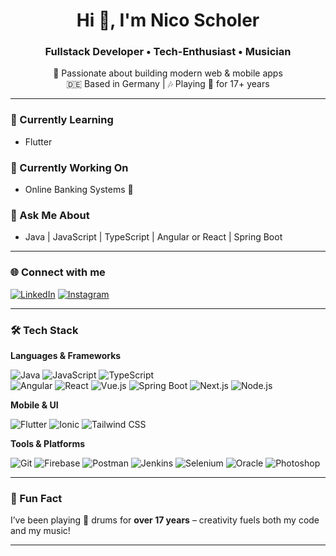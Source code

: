 <h1 align="center">Hi 👋, I'm Nico Scholer</h1>
<h3 align="center">Fullstack Developer • Tech-Enthusiast • Musician</h3>

<p align="center">  
  🚀 Passionate about building modern web & mobile apps<br/>
  🇩🇪 Based in Germany | 🎶 Playing 🥁 for 17+ years
</p>

---

### 🧠 Currently Learning
- Flutter

### 💼 Currently Working On
- Online Banking Systems 🏦

### 💬 Ask Me About
- Java | JavaScript | TypeScript | Angular or React | Spring Boot

---

### 🌐 Connect with me

[![LinkedIn](https://img.shields.io/badge/LinkedIn-blue?logo=linkedin&logoColor=white)](https://linkedin.com/in/nico-scholer-61937823a)
[![Instagram](https://img.shields.io/badge/Instagram-E4405F?logo=instagram&logoColor=white)](https://instagram.com/nicshlr)

---

### 🛠️ Tech Stack

**Languages & Frameworks**  

![Java](https://img.shields.io/badge/Java-ED8B00?logo=java&logoColor=white)
![JavaScript](https://img.shields.io/badge/JavaScript-F7DF1E?logo=javascript&logoColor=black)
![TypeScript](https://img.shields.io/badge/TypeScript-007ACC?logo=typescript&logoColor=white)  
![Angular](https://img.shields.io/badge/Angular-DD0031?logo=angular&logoColor=white)
![React](https://img.shields.io/badge/React-20232A?logo=react&logoColor=61DAFB)
![Vue.js](https://img.shields.io/badge/Vue.js-35495E?logo=vue.js&logoColor=4FC08D)
![Spring Boot](https://img.shields.io/badge/Spring_Boot-6DB33F?logo=springboot&logoColor=white)
![Next.js](https://img.shields.io/badge/Next.js-000000?logo=nextdotjs&logoColor=white)
![Node.js](https://img.shields.io/badge/Node.js-339933?logo=node.js&logoColor=white)

**Mobile & UI**  

![Flutter](https://img.shields.io/badge/Flutter-02569B?logo=flutter&logoColor=white)
![Ionic](https://img.shields.io/badge/Ionic-3880FF?logo=ionic&logoColor=white)
![Tailwind CSS](https://img.shields.io/badge/Tailwind_CSS-38B2AC?logo=tailwind-css&logoColor=white)

**Tools & Platforms**  

![Git](https://img.shields.io/badge/Git-F05032?logo=git&logoColor=white)
![Firebase](https://img.shields.io/badge/Firebase-FFCA28?logo=firebase&logoColor=black)
![Postman](https://img.shields.io/badge/Postman-FF6C37?logo=postman&logoColor=white)
![Jenkins](https://img.shields.io/badge/Jenkins-D24939?logo=jenkins&logoColor=white)
![Selenium](https://img.shields.io/badge/Selenium-43B02A?logo=selenium&logoColor=white)
![Oracle](https://img.shields.io/badge/Oracle-F80000?logo=oracle&logoColor=white)
![Photoshop](https://img.shields.io/badge/Photoshop-31A8FF?logo=adobephotoshop&logoColor=white)

---

### 🎵 Fun Fact
I’ve been playing 🥁 drums for **over 17 years** – creativity fuels both my code and my music!

---

<!-- GitHub Stats (Optional) -->
<!--
<p align="center">
  <img src="https://github-readme-stats.vercel.app/api?username=Brombah&show_icons=true&theme=radical" alt="GitHub stats" />
</p>
-->
